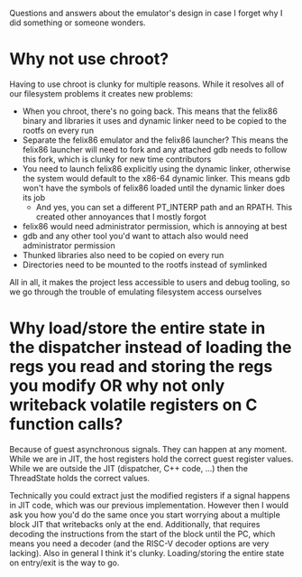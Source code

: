 Questions and answers about the emulator's design in case I forget why I did something or someone wonders.

# Why not use chroot?
Having to use chroot is clunky for multiple reasons. While it resolves all of our filesystem problems it creates new problems:
- When you chroot, there's no going back. This means that the felix86 binary and libraries it uses and dynamic linker need to be copied to the rootfs on every run
- Separate the felix86 emulator and the felix86 launcher? This means the felix86 launcher will need to fork and any attached gdb needs to follow this fork, which is clunky for new time contributors
- You need to launch felix86 explicitly using the dynamic linker, otherwise the system would default to the x86-64 dynamic linker. This means gdb won't have the symbols of felix86 loaded until the dynamic linker does its job
  - And yes, you can set a different PT_INTERP path and an RPATH. This created other annoyances that I mostly forgot
- felix86 would need administrator permission, which is annoying at best
- gdb and any other tool you'd want to attach also would need administrator permission
- Thunked libraries also need to be copied on every run
- Directories need to be mounted to the rootfs instead of symlinked

All in all, it makes the project less accessible to users and debug tooling, so we go through the trouble of emulating filesystem access ourselves

# Why load/store the entire state in the dispatcher instead of loading the regs you read and storing the regs you modify OR why not only writeback volatile registers on C function calls?
Because of guest asynchronous signals. They can happen at any moment. While we are in JIT, the host registers hold the correct guest register values. While we are outside the JIT (dispatcher, C++ code, ...) then the ThreadState holds the correct values.

Technically you could extract just the modified registers if a signal happens in JIT code, which was our previous implementation. However then I would ask you how you'd do the same once you start worrying about a multiple block JIT that writebacks only at the end. Additionally, that requires decoding the instructions from the start of the block until the PC, which means you need a decoder (and the RISC-V decoder options are very lacking). Also in general I think it's clunky. Loading/storing the entire state on entry/exit is the way to go.
